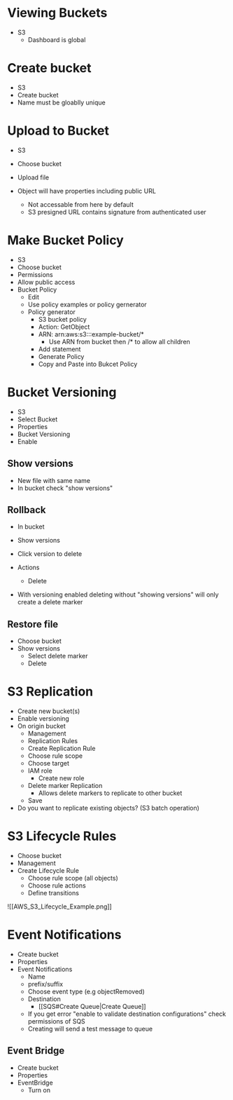 # Viewing Buckets
- S3
	- Dashboard is global

# Create bucket

- S3
- Create bucket
- Name must be gloablly unique

# Upload to Bucket

- S3
- Choose bucket
- Upload file

- Object will have properties including public URL
	- Not accessable from here by default
	- S3 presigned URL contains signature from authenticated user

# Make Bucket Policy

- S3
- Choose bucket
- Permissions
- Allow public access
- Bucket Policy
	- Edit
	- Use policy examples or policy gernerator
	- Policy generator
		- S3 bucket policy
		- Action: GetObject
		- ARN: arn:aws:s3:::example-bucket/*
			- Use ARN from bucket then /* to allow all children
		- Add statement
		- Generate Policy
		- Copy and Paste into Bukcet Policy

# Bucket Versioning

- S3
- Select Bucket
- Properties
- Bucket Versioning
- Enable

## Show versions
- New file with same name
- In bucket check "show versions"

## Rollback

- In bucket
- Show versions
- Click version to delete
- Actions
	- Delete

- With versioning enabled deleting without "showing versions" will only create a delete marker

## Restore file

- Choose bucket
- Show versions
	- Select delete marker
	- Delete

# S3 Replication

- Create new bucket(s)
- Enable versioning
- On origin bucket
	- Management
	- Replication Rules
	- Create Replication Rule
	- Choose rule scope
	- Choose target
	- IAM role
		- Create new role
	- Delete marker Replication
		- Allows delete markers to replicate to other bucket
	- Save
- Do you want to replicate existing objects? (S3 batch operation)

# S3 Lifecycle Rules

- Choose bucket
- Management
- Create Lifecycle Rule
	- Choose rule scope (all objects)
	- Choose rule actions
	- Define transitions

![[AWS_S3_Lifecycle_Example.png]]


# Event Notifications


- Create bucket
- Properties
- Event Notifications
	- Name
	- prefix/suffix
	- Choose event type (e.g objectRemoved)
	- Destination
		- [[SQS#Create Queue|Create Queue]]
	- If you get error "enable to validate destination configurations" check permissions of SQS
	- Creating will send a test message to queue

## Event Bridge

- Create bucket
- Properties
- EventBridge
	- Turn on

